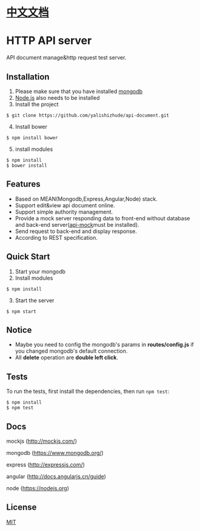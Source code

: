 # [中文文档](https://github.com/yalishizhude/api-document/blob/master/readme_zh.md)

# HTTP API server

API document manage&http request test server.

## Installation

1. Please make sure that you have installed [mongodb](https://www.mongodb.org/)
2. [Node.js](https://nodejs.org) also needs to be installed
3. Install the project
```
$ git clone https://github.com/yalishizhude/api-document.git
```
4. Install bower
```
$ npm install bower
```
5. install modules
```
$ npm install
$ bower install
```

## Features
* Based on MEAN(Mongodb,Express,Angular,Node) stack.
* Support edit&view api document online.
* Support simple authority management.
* Provide a mock server responding data to front-end without database and back-end server([api-mock](https://github.com/yalishizhude/api-mock)must be installed).
* Send request to back-end and display response.
* According to REST specification.

## Quick Start

1. Start your mongodb
2. Install modules

```
$ npm install
```

3. Start the server

```
$ npm start
```

## Notice

* Maybe you need to config the mongodb's params in **routes/config.js** if you changed mongodb's default connection.
* All **delete** operation are **double left click**.

## Tests

  To run the tests, first install the dependencies, then run `npm test`:

```
$ npm install
$ npm test
```

## Docs

mockjs (http://mockjs.com/)

mongodb (https://www.mongodb.org/)

express (http://expressjs.com/)

angular (http://docs.angularjs.cn/guide)

node (https://nodejs.org)

## License

  [MIT](LICENSE)

<!--
1.增加历史接口归档；
2.接口列表排序；
3.前置登录接口（支持token方式登陆，暂不支持session）；
4.登陆方式改为cookie；
5.优化路由逻辑；
 -->


<!--
* 自动刷新mock服务器bug修复;
* 默认按添加排序;
* 接口列表查看页面优化（浮动拉伸层）;
* 参数说明按表格切分（json编辑器）,富文本编辑器（json编辑器）
* 操作手册（优化操作，添加提示）
* 请求响应时间
 -->
